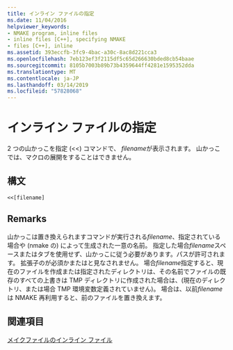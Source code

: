 ```yaml
---
title: インライン ファイルの指定
ms.date: 11/04/2016
helpviewer_keywords:
- NMAKE program, inline files
- inline files [C++], specifying NMAKE
- files [C++], inline
ms.assetid: 393eccfb-3fc9-4bac-a30c-8ac8d221cca3
ms.openlocfilehash: 7eb123ef3f2115df5c65d266630bded8cb54baae
ms.sourcegitcommit: 8105b7003b89b73b4359644ff4281e1595352dda
ms.translationtype: MT
ms.contentlocale: ja-JP
ms.lasthandoff: 03/14/2019
ms.locfileid: "57828068"
---
```

# <a name="specifying-an-inline-file"></a>インライン ファイルの指定

2 つの山かっこを指定 (<<) コマンドで、 *filename*が表示されます。 山かっこでは、マクロの展開をすることはできません。

## <a name="syntax"></a>構文

```
<<[filename]
```

## <a name="remarks"></a>Remarks

山かっこは置き換えられますコマンドが実行される*filename*、指定されている場合や (nmake の) によって生成された一意の名前。 指定した場合*filename*スペースまたはタブを使用せず、山かっこに従う必要があります。パスが許可されます。 拡張子のが必須かまたはと見なされません。 場合*filename*指定すると、現在のファイルを作成または指定されたディレクトリは、その名前でファイルの既存のすべての上書きは TMP ディレクトリに作成された場合は、(現在のディレクトリ、または場合 TMP 環境変数定義されていません)。 場合は、以前*filename*は NMAKE 再利用すると、前のファイルを置き換えます。

## <a name="see-also"></a>関連項目

[メイクファイルのインライン ファイル](inline-files-in-a-makefile.md)
